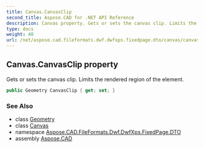 ```yaml
---
title: Canvas.CanvasClip
second_title: Aspose.CAD for .NET API Reference
description: Canvas property. Gets or sets the canvas clip. Limits the rendered region of the element
type: docs
weight: 40
url: /net/aspose.cad.fileformats.dwf.dwfxps.fixedpage.dto/canvas/canvasclip/
---
```

## Canvas.CanvasClip property

Gets or sets the canvas clip. Limits the rendered region of the element.

```csharp
public Geometry CanvasClip { get; set; }
```

### See Also

* class [Geometry](../../geometry/)
* class [Canvas](../)
* namespace [Aspose.CAD.FileFormats.Dwf.DwfXps.FixedPage.DTO](../../../aspose.cad.fileformats.dwf.dwfxps.fixedpage.dto/)
* assembly [Aspose.CAD](../../../)


